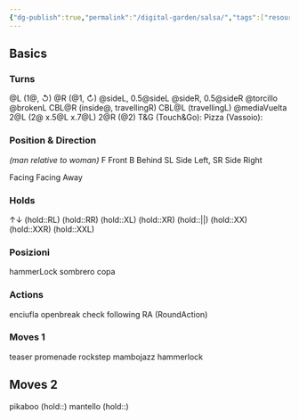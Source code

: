 ```yaml
---
{"dg-publish":true,"permalink":"/digital-garden/salsa/","tags":["resource"]}
---
```


## Basics 
### Turns
@L (1@, ↺)
@R (@1, ↻)
@sideL, 0.5@sideL
@sideR, 0.5@sideR
@torcillo
@brokenL
CBL@R (inside@, travellingR)
CBL@L (travellingL)
@mediaVuelta
2@L (2@ x.5@L x.7@L) 
2@R (@2)
T&G (Touch&Go):
Pizza (Vassoio):
### Position & Direction
*(man relative to woman)* 
F Front 
B Behind 
SL Side Left, SR Side Right 

Facing 
Facing Away
### Holds
↑↓
(hold::RL)
(hold::RR)
(hold::XL)
(hold::XR)
(hold::||)
(hold::XX)
(hold::XXR)
(hold::XXL)
### Posizioni 
hammerLock 
sombrero 
copa
### Actions 
enciufla 
openbreak
check
following 
RA (RoundAction) 
### Moves 1
teaser 
promenade 
rockstep
mambojazz
hammerlock
## Moves 2
pikaboo (hold::)
mantello (hold::) 